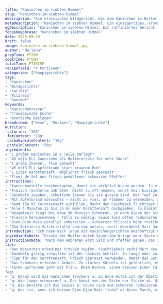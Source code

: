 ```yaml
---
title: "Kaninchen im siebten Himmel"
slug: "kaninchen-im-siebten-himmel"
description: "Ein klassisches Wildgericht, bei dem Kaninchen in Butter angebraten wird, dann mit Zwiebeln und karibischem Rum abgelöscht und langsam in Karottensaft geschmort. Die Zutaten wurden leicht variiert, z. B. mit Creme fraîche statt Butter und Apfelbrand statt Rum, für mehr Tiefe. Wichtig sind die Geräusche und Gerüche während des Anbratens und beim Schmoren, um die Garzeit individuell anzupassen. Serviert wird das Kaninchen mit ungewöhnlichem Djon-Djon-Reis – ein Pilzreis aus der Heimat Haitis, der dem Gericht eine erdige Note verleiht. Wenig Salz, dafür klare Pfefferwürze. Wer keinen Karottensaft mag, kann auch Apfelsaft oder Fenchelsaft nehmen. Der Trick – nicht zu stark köcheln, sonst wird das Fleisch trocken. Geduld zahlt sich aus."
metaDescription: "Kaninchen im siebten Himmel: Ein einzigartiges, aromatisches Wildgericht mit karibischem Flair, perfekt für Feinschmecker"
ogDescription: "Kaninchen im siebten Himmel: Ein raffiniertes Gericht, das saftiges Fleisch und besondere Aromen vereint. Perfekt für festliche Anlässe und Genussmomente"
focusKeyphrase: "Kaninchen im siebten Himmel"
date: 2025-09-29
draft: false
image: kaninchen-im-siebten-himmel.jpg
author: "Marlena"
prepTime: PT25M
cookTime: PT50M
totalTime: PT1H15M
recipeYield: "4 Portionen"
categories: ["Hauptgerichte"]
tags:
- "Kaninchen"
- "Wildgerichte"
- "Karibik"
- "Pilzreis"
- "Gourmet"
keywords:
- "Kaninchenrezept"
- "französische Küche"
- "exotische Beilagen"
breadcrumb: ["Home", "Recipes", "Hauptgerichte"]
nutrition: 
 calories: "320"
 fatContent: "18g"
 carbohydrateContent: "10g"
 proteinContent: "30g"
ingredients:
- "1 großes Kaninchen in 8 Teile zerlegt"
- "45 ml(3 EL) Sauerrahm als Butterersatz für mehr Säure"
- "1 große Zwiebel, fein gehackt"
- "45 ml(3 EL) Apfelbrand statt braunem Rum"
- "1 Liter Karottensaft, möglichst frisch gepresst"
- "Fleur de Sel und frisch gemahlener schwarzer Pfeffer"
instructions:
- "Kaninchenteile trockentupfen, damit sie wirklich braun werden. In einem schweren Topf den Sauerrahm erhitzen – nimmt weniger Farbe weg als Butter, aber bringt schöne Säure rein."
- "Fleisch rundherum anbraten. Nicht zu oft wenden, sonst kein bissiger Karamellgeruch. 12 bis 18 Minuten, bis Haut knusprig wirkt und der Fettgeruch intensiver wird. Würzen mit Salz und Pfeffer schon jetzt, so zieht es besser ein."
- "Zwiebeln zugeben, schwitzen lassen bis sie glasig sind. Der Topf sollte jetzt leicht nach Süßem riechen, das zeigt, dass die Maillard-Reaktion läuft."
- "Mit Apfelbrand ablöschen – nicht zu viel, um Flammen zu vermeiden, aber genug für den typischen Aroma-Kick. Den aufgefangenen Bodensatz dabei lösen."
- "Rund 150 ml Karottensaft einfüllen, Macht den Geschmack fruchtiger als erwartet. Deckel drauf, Hitze reduzieren – simmern, nicht kochen. Immer wieder probieren, nicht strikt nach Zeit arbeiten."
- "Alle 4 Minuten 25 bis 35 ml mehr Karottensaft nachgießen, so bleibt das Fleisch feucht ohne matschig zu werden. Das Geräusch des Schmoren ändert sich – von blubbernd zu zartem Köcheln, dann ist es fast soweit."
- "Gesamtzeit liegt bei etwa 50 Minuten Schmoren, je nach Dicke der Stücke. Wer saubere Gabelprobe macht, merkt ob Kaninchen noch zu zäh ist."
- "Fleisch herausnehmen – falls zu wäßrig, Sauce kurz offen reduzieren, bis sie leicht sirupartig bindet. Passt zur Textur vom Kaninchen."
- "Djon-Djon-Reis parallel zubereiten – schwarzer Pilzreis hebt rustikale Süße vom Kaninchen hervor. Schmeckt auch gut mit Wildkräutern."
- "Zum Servieren Salzkristalle sparsam nutzen, sonst überdeckt Salz das feine Aroma. Frisch gemahlener schwarzer Pfeffer gibt den letzten Schliff."
introduction: "Ich habe mich lange mit Kaninchengerichten beschäftigt und festgestellt, dass die Garzeit stark variiert – kann schnell trocken werden, wenn man das Feuer zu hoch stellt. Die Idee, Sauerrahm statt Butter zu verwenden, gab dem Gericht eine feine, leicht säuerliche Note, die klassische Rezepte oft vermissen lassen. Apfelbrand statt Karibik-Rum – eine spontane Änderung, ausprobiert wegen leeren Regals – brachte eine milde Fruchtnote, die ich nie erwartet hätte. Karottensaft macht das Fleisch zart und gibt Süße, aber zu viel kann schnell den Geschmack verwässern. Die Kunst liegt im Beobachten – nicht in der Uhr. Ich schwöre auf die Geräusche des Schmoren, wenn sich das Blubbern verlangsamt, dann ist das Fleisch fast perfekt. Das Djon-Djon-Risotto rundet das Ganze ab – leicht erdiger Geschmack, kontrastiert mit der Säure. Ein Gericht, das nicht nach striktem Rezept lebt, sondern nach Gefühl."
ingredientsNote: "Ersatz der Butter durch Sauerrahm bringt mehr Säure und weniger Rauchpunkte, bei Bedarf auch geklärte Butter. Apfelbrand ist eine Alternative zum Rum, wegen milderer Süße und weniger Alkohol-Geruch. Frischer Karottensaft ist wichtig – Fertigware oft zu süß oder wässrig. Alternativ Fenchelsaft oder Apfelsaft verwenden. Zwiebeln können auch durch Schalotten ersetzt werden, wenn es feiner sein soll. Wichtig: Die Stücke trocken tupfen für schönes Anbraten. Salz erst beim Anbraten und beim Schmoren leicht nachwürzen, damit das Fleisch nicht austrocknet. Fleur de Sel für Finish, grob gemahlener Pfeffer betont die Aromen. Djon-Djon-Reis ist exotisch, kann aber mit dunklem Pilzrisotto ersetzt werden."
instructionsNote: "Nach dem Anbraten erst Salz und Pfeffer geben, das zieht besser ein. Niedrige Hitze während des Schmoren immer im Auge behalten, zu starkes Blubbern ist oft ein Fehler und trocknet das Fleisch aus. Kleine Menge Karottensaft nachgiessen – hilft, den Sud geschmackvoll und konzentriert zu halten. Nicht kochen, sondern simmern lassen. Zwiebeln anschwitzen, bis sie glasig, aber nicht braun sind – sonst wird es bitter. Ablöschen mit Alkohol richtig dosieren, zu viel Alkoholgeschmack stört, zu wenig zu fade. Gabelprobe nach etwa 35 Minuten, der Fleischsaft sollte klar sein. Am Ende Sauce kurz offen eindicken, sonst zu dünn. Persönlich sauce gern ohne Mehl binden, nur durch Reduktion. Parallel Reis, der Djon-Djon-Pilz benötigt etwas Zeit, vorher einweichen lohnt sich. Salz und Pfeffer erst zum Schluss anpassen, zu früh bitter oder zu salzig. Geräusche und Geruch beim Schmoren sind wertvoller als jegliche Uhrzeit."
tips:
- "Das Kaninchen unbedingt trocken tupfen. Feuchtigkeit verhindert das Anbräunen und reduziert den Karamellgeschmack. Bei zu hoher Hitze wird das Fleisch zäh. Darum auf mittlere Hitze achten. Der Duft während des Anbratens gibt einen Hinweis auf das Gelingen."
- "Zwiebeln glasig schwitzen ist der nächste Schritt. Zu lange oder zu heiß halten und sie werden bitter. Schauen und riechen – der richtige Zeitpunkt ist erreicht, wenn die Zwiebeln leicht süßlich duften. Zu wenig Zwiebeln? Der Geschmack wird flach. Mein Hinweis: Immer wieder probieren."
- "Tipp für den Karottensaft. Frisch gepresst verwenden, damit das Gericht schön fruchtig wird. Fertigprodukte können zu süß oder wässrig sein. Alternativ Fenchelsaft oder Apfelsaft ausprobieren. Aber dann in der Menge reduzieren. Ausgewogenheit ist wichtig."
- "Das Schmoren erfordert Geduld. Zu starkes Köcheln ist gefährlich, es trocknet das Fleisch aus. Geräusche hören, das Blubbern verändert sich. Jedes Mal wenn nachgießen, den Unterschied bemerken. Und wenn sich die Blasen reduzieren, ist es fast perfekt. Wünsche dir ein fein zartes Ergebnis."
- "Küche aufräumen geht mit Pläne. Beim Kochen, einen kleinen Eimer für die Reste bereitstellen. Auch wenn die Sauce zu dünn wird, nicht verzweifeln. Reduzieren hilft – ohne Mehl. Um sich die Lieblingsbeilage zu machen, die Zeit richtig einschätzen. Djon-Djon- Reis ist köstlich, aber Zeitaufwand beachten."
faq:
- "q: Warum wird das Kaninchen trocken? a: Zu hohe Hitze ist der Übeltäter. Darum, Hitze niedrig halten. Nicht zu lange köcheln. Immer wieder nach dem Klang und dem Duft richten."
- "q: Wie lange schmorren? a: Das hängt von der Dicke der Stücke ab. Gabelprobe ist wichtig. Saft klar? Dann ist es gut. Andernfalls noch etwas Zeit geben. Rühren nicht vergessen, das verbessert die Garung."
- "q: Wie bereite ich die Sauce? a: Sauce nach dem Schmoren reduzieren. Ist sie zu dünn? Einfach offen köcheln lassen. Ein guter Hinweis: Die Konsistenz sollte sirupartig sein. Gut darauf achten, dass der Geschmack intensiv bleibt."
- "q: Was ist, wenn ich keinen Djon-Djon-Reis finde? a: Keine Panik, ein dunkles Pilzrisotto funktioniert auch. Präsentation ist wichtig. Und der Geschmack bleibt trotzdem. Alternativen nutzen, kreativ kochen."

---
```


